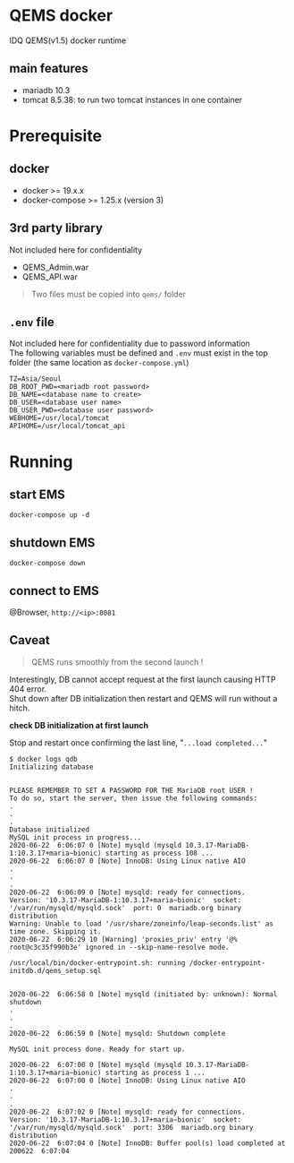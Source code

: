 # QEMS docker
IDQ QEMS(v1.5) docker runtime
## main features
 * mariadb 10.3
 * tomcat 8.5.38: to run two tomcat instances in one container

# Prerequisite
## docker
 * docker >= 19.x.x
 * docker-compose >= 1.25.x (version 3)
## 3rd party library
Not included here for confidentiality
 * QEMS_Admin.war
 * QEMS_API.war

> Two files must be copied into ```qems/``` folder

## ```.env``` file
Not included here for confidentiality due to password information<br>
The following variables must be defined and ```.env``` must exist in the top
folder (the same location as ```docker-compose.yml```)

```
TZ=Asia/Seoul
DB_ROOT_PWD=<mariadb root password>
DB_NAME=<database name to create>
DB_USER=<database user name>
DB_USER_PWD=<database user password>
WEBHOME=/usr/local/tomcat
APIHOME=/usr/local/tomcat_api
```

# Running
## start EMS
```
docker-compose up -d
```
## shutdown EMS
```
docker-compose down
```
## connect to EMS
@Browser, ```http://<ip>:8081```
## Caveat
> QEMS runs smoothly from the second launch !

Interestingly, DB cannot accept request at the first launch causing HTTP 404 error.<br>
Shut down after DB initialization then restart and QEMS will run without a hitch.

**check DB initialization at first launch**

Stop and restart once confirming the last line, "```...load completed...```"
```
$ docker logs qdb
Initializing database


PLEASE REMEMBER TO SET A PASSWORD FOR THE MariaDB root USER !
To do so, start the server, then issue the following commands:
.
.
.
Database initialized
MySQL init process in progress...
2020-06-22  6:06:07 0 [Note] mysqld (mysqld 10.3.17-MariaDB-1:10.3.17+maria~bionic) starting as process 108 ...
2020-06-22  6:06:07 0 [Note] InnoDB: Using Linux native AIO
.
.
.
2020-06-22  6:06:09 0 [Note] mysqld: ready for connections.
Version: '10.3.17-MariaDB-1:10.3.17+maria~bionic'  socket: '/var/run/mysqld/mysqld.sock'  port: 0  mariadb.org binary distribution
Warning: Unable to load '/usr/share/zoneinfo/leap-seconds.list' as time zone. Skipping it.
2020-06-22  6:06:29 10 [Warning] 'proxies_priv' entry '@% root@c3c35f990b3e' ignored in --skip-name-resolve mode.

/usr/local/bin/docker-entrypoint.sh: running /docker-entrypoint-initdb.d/qems_setup.sql


2020-06-22  6:06:58 0 [Note] mysqld (initiated by: unknown): Normal shutdown
.
.
.
2020-06-22  6:06:59 0 [Note] mysqld: Shutdown complete

MySQL init process done. Ready for start up.

2020-06-22  6:07:00 0 [Note] mysqld (mysqld 10.3.17-MariaDB-1:10.3.17+maria~bionic) starting as process 1 ...
2020-06-22  6:07:00 0 [Note] InnoDB: Using Linux native AIO
.
.
.
2020-06-22  6:07:02 0 [Note] mysqld: ready for connections.
Version: '10.3.17-MariaDB-1:10.3.17+maria~bionic'  socket: '/var/run/mysqld/mysqld.sock'  port: 3306  mariadb.org binary distribution
2020-06-22  6:07:04 0 [Note] InnoDB: Buffer pool(s) load completed at 200622  6:07:04
```
